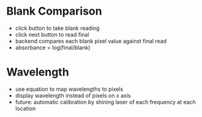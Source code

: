 # Blank Comparison
- click button to take blank reading
- click next button to read final
- backend compares each blank pixel value against final read
- absorbance = log(final/blank)

# Wavelength
- use equation to map wavelengths to pixels
- display wavelength instead of pixels on x axis
- future: automatic calibration by shining laser of each frequency at each location
